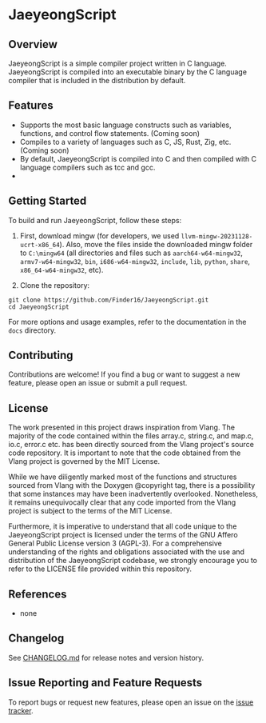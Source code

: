 # JaeyeongScript

## Overview

JaeyeongScript is a simple compiler project written in C language. JaeyeongScript is compiled into an executable binary by the C language compiler that is included in the distribution by default.

## Features

- Supports the most basic language constructs such as variables, functions, and control flow statements. (Coming soon)
- Compiles to a variety of languages such as C, JS, Rust, Zig, etc. (Coming soon)
- By default, JaeyeongScript is compiled into C and then compiled with C language compilers such as tcc and gcc.
- 
## Getting Started

To build and run JaeyeongScript, follow these steps:

1. First, download mingw (for developers, we used `llvm-mingw-20231128-ucrt-x86_64`). Also, move the files inside the downloaded mingw folder to `C:\mingw64` (all directories and files such as `aarch64-w64-mingw32`, `armv7-w64-mingw32`, `bin`, `i686-w64-mingw32`, `include`, `lib`, `python`, `share`, `x86_64-w64-mingw32`, etc).

2. Clone the repository:

```
git clone https://github.com/Finder16/JaeyeongScript.git
cd JaeyeongScript
```


For more options and usage examples, refer to the documentation in the `docs` directory.

## Contributing

Contributions are welcome! If you find a bug or want to suggest a new feature, please open an issue or submit a pull request.

## License
The work presented in this project draws inspiration from Vlang. The majority of the code contained within the files array.c, string.c, and map.c, io.c, error.c etc. has been directly sourced from the Vlang project's source code repository. It is important to note that the code obtained from the Vlang project is governed by the MIT License.

While we have diligently marked most of the functions and structures sourced from Vlang with the Doxygen @copyright tag, there is a possibility that some instances may have been inadvertently overlooked. Nonetheless, it remains unequivocally clear that any code imported from the Vlang project is subject to the terms of the MIT License.

Furthermore, it is imperative to understand that all code unique to the JaeyeongScript project is licensed under the terms of the GNU Affero General Public License version 3 (AGPL-3). For a comprehensive understanding of the rights and obligations associated with the use and distribution of the JaeyeongScript codebase, we strongly encourage you to refer to the LICENSE file provided within this repository.

## References

- none

## Changelog

See [CHANGELOG.md](CHANGELOG.md) for release notes and version history.

## Issue Reporting and Feature Requests

To report bugs or request new features, please open an issue on the [issue tracker](https://github.com/Finder16/JaeyeongScript/issues).